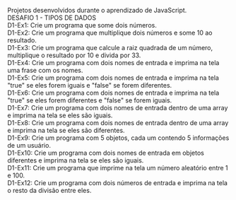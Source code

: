 Projetos desenvolvidos durante o aprendizado de JavaScript.
<br>
DESAFIO 1 - TIPOS DE DADOS
<br>
D1-Ex1: Crie um programa que some dois números.<br>
D1-Ex2: Crie um programa que multiplique dois números e some 10 ao resultado.<br>
D1-Ex3: Crie um programa que calcule a raiz quadrada de um número, multiplique o resultado por 10 e divida por 33.<br>
D1-Ex4: Crie um programa com dois nomes de entrada e imprima na tela uma frase com os nomes.<br>
D1-Ex5: Crie um programa com dois nomes de entrada e imprima na tela "true" se eles forem iguais e "false" se forem diferentes.<br>
D1-Ex6: Crie um programa com dois nomes de entrada e imprima na tela "true" se eles forem diferentes e "false" se forem iguais.<br>
D1-Ex7: Crie um programa com dois nomes de entrada dentro de uma array e imprima na tela se eles são iguais.<br>
D1-Ex8: Crie um programa com dois nomes de entrada dentro de uma array e imprima na tela se eles são diferentes.<br>
D1-Ex9: Crie um programa com 5 objetos, cada um contendo 5 informações de um usuário.<br>
D1-Ex10: Crie um programa com dois nomes de entrada em objetos diferentes e imprima na tela se eles são iguais.<br>
D1-Ex11: Crie um programa que imprime na tela um número aleatório entre 1 e 100.<br>
D1-Ex12: Crie um programa com dois números de entrada e imprima na tela o resto da divisão entre eles.<br>
